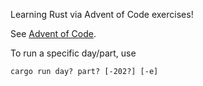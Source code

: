 Learning Rust via Advent of Code exercises!

See [Advent of Code]([url](https://adventofcode.com/)).

To run a specific day/part, use

`cargo run day? part? [-202?] [-e]`
